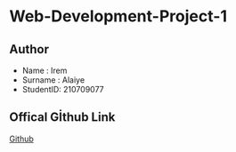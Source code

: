 # Web-Development-Project-1

## Author 
- Name : Irem 
- Surname : Alaiye
- StudentID: 210709077

## Offical Gİthub Link

[Github](https://github.com/iremalaiye/Web-Development-Project-1/tree/master)
